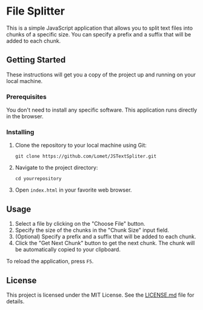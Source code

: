 # File Splitter

This is a simple JavaScript application that allows you to split text files into chunks of a specific size. You can specify a prefix and a suffix that will be added to each chunk.

## Getting Started

These instructions will get you a copy of the project up and running on your local machine.

### Prerequisites

You don't need to install any specific software. This application runs directly in the browser.

### Installing

1. Clone the repository to your local machine using Git:

    ```
    git clone https://github.com/Lomet/JSTextSpliter.git
    ```

2. Navigate to the project directory:

    ```
    cd yourrepository
    ```

3. Open `index.html` in your favorite web browser.

## Usage

1. Select a file by clicking on the "Choose File" button.
2. Specify the size of the chunks in the "Chunk Size" input field.
3. (Optional) Specify a prefix and a suffix that will be added to each chunk.
4. Click the "Get Next Chunk" button to get the next chunk. The chunk will be automatically copied to your clipboard.

To reload the application, press `F5`.

## License

This project is licensed under the MIT License. See the [LICENSE.md](LICENSE.md) file for details.
